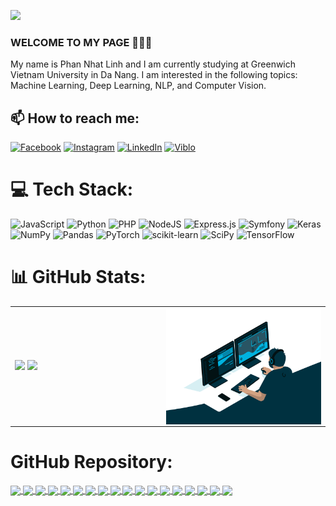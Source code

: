 [![](https://visitcount.itsvg.in/api?id=Linhvjc&icon=0&color=12)](https://visitcount.itsvg.in)

### WELCOME TO MY PAGE 👋👋👋
My name is Phan Nhat Linh and I am currently studying at Greenwich Vietnam University in Da Nang. I am interested in the following topics: Machine Learning, Deep Learning, NLP, and Computer Vision.<br>
## 📫 How to reach me:
[![Facebook](https://img.shields.io/badge/Facebook-%231877F2.svg?logo=Facebook&logoColor=white)](https://facebook.com/dieuha11) [![Instagram](https://img.shields.io/badge/Instagram-%23E4405F.svg?logo=Instagram&logoColor=white)](https://instagram.com/linh11___) [![LinkedIn](https://img.shields.io/badge/LinkedIn-%230077B5.svg?logo=linkedin&logoColor=white)](https://linkedin.com/in/linh11) 
[![Viblo](https://img.shields.io/badge/-Viblo-5387c6?style=flat&labelColor=5387c6)](https://viblo.asia/u/LinhPhanNhat)

# 💻 Tech Stack:
![JavaScript](https://img.shields.io/badge/javascript-%23323330.svg?style=flat&logo=javascript&logoColor=%23F7DF1E) ![Python](https://img.shields.io/badge/python-3670A0?style=flat&logo=python&logoColor=ffdd54) ![PHP](https://img.shields.io/badge/php-%23777BB4.svg?style=flat&logo=php&logoColor=white) ![NodeJS](https://img.shields.io/badge/node.js-6DA55F?style=flat&logo=node.js&logoColor=white) ![Express.js](https://img.shields.io/badge/express.js-%23404d59.svg?style=flat&logo=express&logoColor=%2361DAFB) ![Symfony](https://img.shields.io/badge/symfony-%23000000.svg?style=flat&logo=symfony&logoColor=white) ![Keras](https://img.shields.io/badge/Keras-%23D00000.svg?style=flat&logo=Keras&logoColor=white) ![NumPy](https://img.shields.io/badge/numpy-%23013243.svg?style=flat&logo=numpy&logoColor=white) ![Pandas](https://img.shields.io/badge/pandas-%23150458.svg?style=flat&logo=pandas&logoColor=white) ![PyTorch](https://img.shields.io/badge/PyTorch-%23EE4C2C.svg?style=flat&logo=PyTorch&logoColor=white) ![scikit-learn](https://img.shields.io/badge/scikit--learn-%23F7931E.svg?style=flat&logo=scikit-learn&logoColor=white) ![SciPy](https://img.shields.io/badge/SciPy-%230C55A5.svg?style=flat&logo=scipy&logoColor=%white) ![TensorFlow](https://img.shields.io/badge/TensorFlow-%23FF6F00.svg?style=flat&logo=TensorFlow&logoColor=white) 
# 📊 GitHub Stats:
<table>
<tr>
  <td width="48%">
    <img src="https://github-readme-stats.vercel.app/api?username=Linhvjc&show_icons=true&hide_border=true" />
    <img width="100% + 10px" src="https://github-readme-stats.vercel.app/api/top-langs/?username=Linhvjc&layout=compact&show_icons=true&hide_border=true" />
  </td>
  <td width="52%"><img alt="gif" align="right" src="./coding_2.gif"/></td>
</tr>
<table>

  
# GitHub Repository:
<a href="https://github.com/Linhvjc/vibo">
  <!-- Change the `github-readme-stats.anuraghazra1.vercel.app` to `github-readme-stats.vercel.app`  -->
  <img align="center" src="https://github-readme-stats.anuraghazra1.vercel.app/api/pin/?username=Linhvjc&repo=vibo&theme=radical" />
</a>    
<a href="https://github.com/Linhvjc/Corgiman">
  <!-- Change the `github-readme-stats.anuraghazra1.vercel.app` to `github-readme-stats.vercel.app`  -->
  <img align="center" src="https://github-readme-stats.anuraghazra1.vercel.app/api/pin/?username=Linhvjc&repo=Corgiman&theme=merko" />
</a>

 <a href="https://github.com/Linhvjc/basic-AI">
  <!-- Change the `github-readme-stats.anuraghazra1.vercel.app` to `github-readme-stats.vercel.app`  -->
  <img align="center" src="https://github-readme-stats.anuraghazra1.vercel.app/api/pin/?username=Linhvjc&repo=basic-AI&theme=cobalt" />
</a>    
<a href="https://github.com/Linhvjc/Linhvjc">
  <!-- Change the `github-readme-stats.anuraghazra1.vercel.app` to `github-readme-stats.vercel.app`  -->
  <img align="center" src="https://github-readme-stats.anuraghazra1.vercel.app/api/pin/?username=Linhvjc&repo=Linhvjc&theme=dracula" />
</a>

<a href="https://github.com/Linhvjc/tools">
  <!-- Change the `github-readme-stats.anuraghazra1.vercel.app` to `github-readme-stats.vercel.app`  -->
  <img align="center" src="https://github-readme-stats.anuraghazra1.vercel.app/api/pin/?username=Linhvjc&repo=tools&theme=gruvbox" />
</a>    
<a href="https://github.com/Linhvjc/deep_learning">
  <!-- Change the `github-readme-stats.anuraghazra1.vercel.app` to `github-readme-stats.vercel.app`  -->
  <img align="center" src="https://github-readme-stats.anuraghazra1.vercel.app/api/pin/?username=Linhvjc&repo=deep_learning&theme=dark" />
</a>

<a href="https://github.com/Linhvjc/ASM_1649">
  <!-- Change the `github-readme-stats.anuraghazra1.vercel.app` to `github-readme-stats.vercel.app`  -->
  <img align="center" src="https://github-readme-stats.anuraghazra1.vercel.app/api/pin/?username=Linhvjc&repo=ASM_1649&theme=onedark" />
</a>    
<a href="https://github.com/Linhvjc/machine_learning">
  <!-- Change the `github-readme-stats.anuraghazra1.vercel.app` to `github-readme-stats.vercel.app`  -->
  <img align="center" src="https://github-readme-stats.anuraghazra1.vercel.app/api/pin/?username=Linhvjc&repo=machine_learning&theme=cobalt" />
</a>

<a href="https://github.com/Linhvjc/computer_vision">
  <!-- Change the `github-readme-stats.anuraghazra1.vercel.app` to `github-readme-stats.vercel.app`  -->
  <img align="center" src="https://github-readme-stats.anuraghazra1.vercel.app/api/pin/?username=Linhvjc&repo=computer_vision&theme=synthwave" />
</a>    
<a href="https://github.com/Linhvjc/Data_Science">
  <!-- Change the `github-readme-stats.anuraghazra1.vercel.app` to `github-readme-stats.vercel.app`  -->
  <img align="center" src="https://github-readme-stats.anuraghazra1.vercel.app/api/pin/?username=Linhvjc&repo=Data_Science&theme=highcontrast" />
</a>

<a href="https://github.com/Linhvjc/ASM-Cloud">
  <!-- Change the `github-readme-stats.anuraghazra1.vercel.app` to `github-readme-stats.vercel.app`  -->
  <img align="center" src="https://github-readme-stats.anuraghazra1.vercel.app/api/pin/?username=Linhvjc&repo=ASM-Cloud&theme=dracula" />
</a>    
<a href="https://github.com/Linhvjc/AdvancedProgramming">
  <!-- Change the `github-readme-stats.anuraghazra1.vercel.app` to `github-readme-stats.vercel.app`  -->
  <img align="center" src="https://github-readme-stats.anuraghazra1.vercel.app/api/pin/?username=Linhvjc&repo=AdvancedProgramming&theme=radical" />
</a>

<a href="https://github.com/Linhvjc/nodejs_blog">
  <!-- Change the `github-readme-stats.anuraghazra1.vercel.app` to `github-readme-stats.vercel.app`  -->
  <img align="center" src="https://github-readme-stats.anuraghazra1.vercel.app/api/pin/?username=Linhvjc&repo=nodejs_blog&theme=merko" />
</a>    
<a href="https://github.com/Linhvjc/linhvjc.github.io">
  <!-- Change the `github-readme-stats.anuraghazra1.vercel.app` to `github-readme-stats.vercel.app`  -->
  <img align="center" src="https://github-readme-stats.anuraghazra1.vercel.app/api/pin/?username=Linhvjc&repo=linhvjc.github.io&theme=gruvbox" />
</a>

<a href="https://github.com/Linhvjc/Java-final">
  <!-- Change the `github-readme-stats.anuraghazra1.vercel.app` to `github-readme-stats.vercel.app`  -->
  <img align="center" src="https://github-readme-stats.anuraghazra1.vercel.app/api/pin/?username=Linhvjc&repo=Java-final&theme=dark" />
</a>    
<a href="https://github.com/Linhvjc/appvideo7">
  <!-- Change the `github-readme-stats.anuraghazra1.vercel.app` to `github-readme-stats.vercel.app`  -->
  <img align="center" src="https://github-readme-stats.anuraghazra1.vercel.app/api/pin/?username=Linhvjc&repo=appvideo7&theme=onedark" />
</a>

<a href="https://github.com/Linhvjc/symfony-crud">
  <!-- Change the `github-readme-stats.anuraghazra1.vercel.app` to `github-readme-stats.vercel.app`  -->
  <img align="center" src="https://github-readme-stats.anuraghazra1.vercel.app/api/pin/?username=Linhvjc&repo=symfony-crud&theme=cobalt" />
</a>    
<a href="https://github.com/Linhvjc/1633-ASM2">
  <!-- Change the `github-readme-stats.anuraghazra1.vercel.app` to `github-readme-stats.vercel.app`  -->
  <img align="center" src="https://github-readme-stats.anuraghazra1.vercel.app/api/pin/?username=Linhvjc&repo=1633-ASM2&theme=dracula" />
</a>

